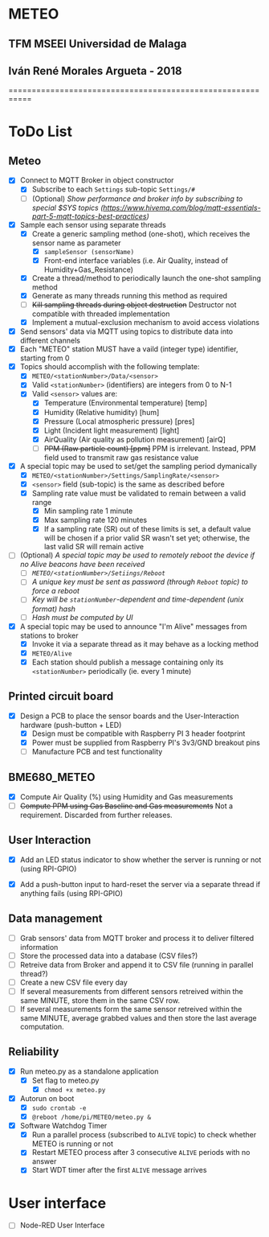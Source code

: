 # METEO
## TFM MSEEI Universidad de Malaga
## Iván René Morales Argueta - 2018

===========================================================


# ToDo List
## Meteo
- [x] Connect to MQTT Broker in object constructor
	* [x] Subscribe to each ```Settings``` sub-topic ```Settings/#```
	* [ ] \(Optional) _Show performance and broker info by subscribing to special $SYS topics (https://www.hivemq.com/blog/mqtt-essentials-part-5-mqtt-topics-best-practices)_
- [x] Sample each sensor using separate threads
	* [x] Create a generic sampling method (one-shot), which receives the sensor name as parameter
		- [x] ```sampleSensor (sensorName)```
		- [x] Front-end interface variables (i.e. Air Quality, instead of Humidity+Gas_Resistance)
	- [x] Create a thread/method to periodically launch the one-shot sampling method
	* [x] Generate as many threads running this method as required
	* [ ] ~~Kill sampling threads during object destruction~~ Destructor not compatible with threaded implementation
	* [X] Implement a mutual-exclusion mechanism to avoid access violations
- [x] Send sensors' data via MQTT using topics to distribute data into different channels
- [x] Each "METEO" station MUST have a vaild (integer type) identifier, starting from 0
- [x] Topics should accomplish with the following template:
	* [x] ```METEO/<stationNumber>/Data/<sensor>```
	* [x] Valid ```<stationNumber>``` (identifiers) are integers from 0 to N-1
	* [x] Valid ```<sensor>``` values are:
		- [x] Temperature (Environmental temperature) [temp]
		- [x] Humidity (Relative humidity) [hum]
		- [x] Pressure (Local atmospheric pressure) [pres]
		- [x] Light (Incident light measurement) [light]
		- [x] AirQuality (Air quality as pollution measurement) [airQ]
		- [ ] ~~PPM (Raw particle count) [ppm]~~ PPM is irrelevant. Instead, PPM field used to transmit raw gas resistance value
- [x] A special topic may be used to set/get the sampling period dymanically
	* [x] ```METEO/<stationNumber>/Settings/SamplingRate/<sensor>```
	* [x] ```<sensor>``` field (sub-topic) is the same as described before
	* [x] Sampling rate value must be validated to remain between a valid range
		- [x] Min sampling rate 1 minute
		- [x] Max sampling rate 120 minutes
		- [x] If a sampling rate (SR) out of these limits is set, a default value will be chosen if a prior valid SR wasn't set yet; otherwise, the last valid SR will remain active
- [ ] \(Optional) _A special topic may be used to remotely reboot the device if no Alive beacons have been received_
	- [ ] _```METEO/<stationNumber>/Setiings/Reboot```_
	- [ ] _A unique key must be sent as password (through ```Reboot``` topic) to force a reboot_
	- [ ] _Key will be ```stationNumber```-dependent and time-dependent (unix format) hash_
	- [ ] _Hash must be computed by UI_
- [x] A special topic may be used to announce "I'm Alive" messages from stations to broker
	* [x] Invoke it via a separate thread as it may behave as a locking method
	* [x] ```METEO/Alive```
	* [x] Each station should publish a message containing only its ```<stationNumber>``` periodically (ie. every 1 minute)

## Printed circuit board
- [x] Design a PCB to place the sensor boards and the User-Interaction hardware (push-button + LED)
	- [x] Design must be compatible with Raspberry PI 3 header footprint
	- [x] Power must be supplied from Raspberry PI's 3v3/GND breakout pins
	- [ ] Manufacture PCB and test functionality

## BME680_METEO
- [x] Compute Air Quality (%) using Humidity and Gas measurements
- [ ] ~~Compute PPM using Gas Baseline and Gas measurements~~ Not a requirement. Discarded from further releases.

## User Interaction
- [x] Add an LED status indicator to show whether the server is running or not (using RPI-GPIO)
- [x] Add a push-button input to hard-reset the server via a separate thread if anything fails (using RPI-GPIO)


## Data management
- [ ] Grab sensors' data from MQTT broker and process it to deliver filtered information 
- [ ] Store the processed data into a database (CSV files?)
- [ ] Retreive data from Broker and append it to CSV file (running in parallel thread?)
- [ ] Create a new CSV file every day
- [ ] If several measurements from different sensors retreived within the same MINUTE,
	store them in the same CSV row.
- [ ] If several measurements form the same sensor retreived within the same MINUTE,
	average grabbed values and then store the last average computation.

## Reliability
- [x] Run meteo.py as a standalone application
	- [x] Set flag to meteo.py
		- [x] ```chmod +x meteo.py```
- [x] Autorun on boot
	- [x] ```sudo crontab -e```
	- [x] ```@reboot /home/pi/METEO/meteo.py &```
- [x] Software Watchdog Timer
	- [x] Run a parallel process (subscribed to ```ALIVE``` topic) to check whether METEO is running or not
	- [x] Restart METEO process after 3 consecutive ```ALIVE``` periods with no answer
	- [x] Start WDT timer after the first ```ALIVE``` message arrives

# User interface
- [ ] Node-RED User Interface
